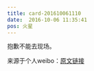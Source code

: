 ```yaml
---
title: card-201610061110
date:  2016-10-06 11:35:41
pos: 火星
---
```

抱歉不能去现场。

来源于个人weibo：[原文链接](https://m.weibo.cn/status/EbyySDeUt?mblogid=EbyySDeUt)
